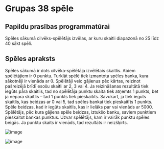 # Grupas 38 spēle

## Papildu prasības programmatūrai
Spēles sākumā cilvēks-spēlētājs izvēlas, ar kuru skaitli diapazonā no 25 līdz 40 sākt spēli.
## Spēles apraksts
Spēles sākumā ir dots cilvēka-spēlētāja izvēlētais skaitlis. Abiem spēlētājiem ir 0 punktu. Turklāt spēlē tiek izmantota spēles banka, kura sākotnēji ir vienāda ar 0. Spēlētāji veic gājienus pēc kārtas, reizinot pašreizējā brīdī esošu skaitli ar 2, 3 vai 4. Ja reizināšanas rezultātā tiek iegūts pāra skaitlis, tad no spēlētāja punktu skaita tiek atņemts 1 punkts, bet ja nepāra skaitlis – tad 1 punkts tiek pieskaitīts. Savukārt, ja tiek iegūts skaitlis, kas beidzas ar 0 vai 5, tad spēles bankai tiek pieskaitīts 1 punkts. Spēle beidzas, kad ir iegūts skaitlis, kas ir lielāks par vai vienāds ar 5000. Spēlētājs, pēc kura gājiena spēle beidzas, iztukšo banku, saviem punktiem pieskaitot bankas punktus. Uzvar spēlētājs, kam ir vairāk punktu spēles beigās. Ja punktu skaits ir vienāds, tad rezultāts ir neizšķirts.

![image](https://github.com/user-attachments/assets/dca91cf1-0ddc-4dd3-9df4-e5f0437c567e)

![image](https://github.com/user-attachments/assets/ea7cf2bc-137e-4f20-8a89-50583fc136b3)
